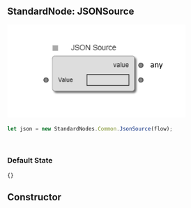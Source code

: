 ## StandardNode: JSONSource

<img class="zoomable" alt="JSONSource standard node" src="/images/standard-nodes/common/json-source.png" />

<Hierarchy :extend="{name: 'Node', link: '../../api/classes/node.html'}" />
<br/>

```js
let json = new StandardNodes.Common.JsonSource(flow);
```

<br/>

### Default State

```js
{}
```

## Constructor

<Method type="method">
  <template v-slot:signature>
    new JSONSource(<strong>flow: </strong><em><Ref to="../../api/classes/flow">Flow</Ref></em>,
    <strong>options?: </strong><em><Ref to="../../api/interfaces/node-creator-options">NodeCreatorOptions</Ref></em>):
    <em><Ref to="#standardnode-jsonsource">JSONSource</Ref></em>
  </template>
  <template v-slot:params>
    <Param name="flow">
      <em><Ref to="../../api/classes/flow">Flow</Ref></em>
    </Param>
    <Param name="options?">
      <em><Ref to="../../api/interfaces/node-creator-options">NodeCreatorOptions</Ref></em>
      <template v-slot:default-value>
        <em>{}</em>
      </template>
    </Param>
  </template>
</Method>

<script setup>
import Method from "../../../../../components/api/Method.vue";
import Param from "../../../../../components/api/Param.vue";
import Ref from "../../../../../components/api/Ref.vue";
import Hierarchy from "../../../../../components/api/Hierarchy.vue";
</script>
